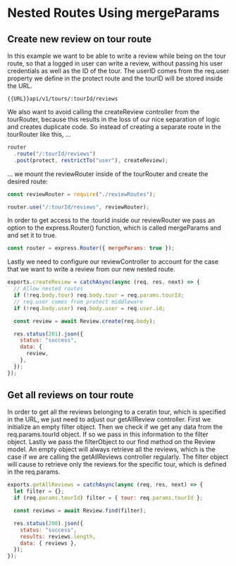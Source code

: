 # Nested Routes Using mergeParams

## Create new review on tour route

In this example we want to be able to write a review while being on the tour route, so that a logged in user can write a review, without passing his user credentials as well as the ID of the tour. The userID comes from the req.user property we define in the protect route and the tourID will be stored inside the URL.

```
{{URL}}api/v1/tours/:tourId/reviews
```

We also want to avoid calling the createReview controller from the tourRouter, because this results in the loss of our nice separation of logic and creates duplicate code. So instead of creating a separate route in the tourRouter like this, ...

```js
router
  .route("/:tourId/reviews")
  .post(protect, restrictTo("user"), createReview);
```

... we mount the reviewRouter inside of the tourRouter and create the desired route:

```js
const reviewRouter = require("./reviewRoutes");

router.use("/:tourId/reviews", reviewRouter);
```

In order to get access to the :tourId inside our reviewRouter we pass an option to the express.Router() function, which is called mergeParams and and set it to true.

```js
const router = express.Router({ mergeParams: true });
```

Lastly we need to configure our reviewController to account for the case that we want to write a review from our new nested route.

```js
exports.createReview = catchAsync(async (req, res, next) => {
  // Allow nested routes
  if (!req.body.tour) req.body.tour = req.params.tourId;
  // req.user comes from protect middleware
  if (!req.body.user) req.body.user = req.user.id;

  const review = await Review.create(req.body);

  res.status(201).json({
    status: "success",
    data: {
      review,
    },
  });
});
```

## Get all reviews on tour route

In order to get all the reviews belonging to a ceratin tour, which is specified in the URL, we just need to adjust our getAllReview controller. First we initialize an empty filter object. Then we check if we get any data from the req.params.tourId object. If so we pass in this information to the filter object. Lastly we pass the filterObject to our find method on the Review model. An empty object will always retrieve all the reviews, which is the case if we are calling the getAllReviews controller regularly. The filter object will cause to retrieve only the reviews for the specific tour, which is defined in the req.params.

```js
exports.getAllReviews = catchAsync(async (req, res, next) => {
  let filter = {};
  if (req.params.tourId) filter = { tour: req.params.tourId };

  const reviews = await Review.find(filter);

  res.status(200).json({
    status: "success",
    results: reviews.length,
    data: { reviews },
  });
});
```
